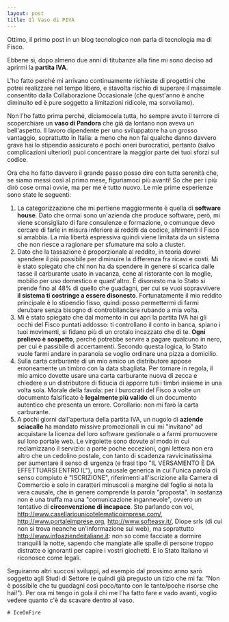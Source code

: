 ```yaml
---
layout: post
title: Il Vaso di PIVA
---
```

Ottimo, il primo post in un blog tecnologico non parla di tecnologia ma di Fisco.

Ebbene sì, dopo almeno due anni di titubanze alla fine mi sono deciso ad aprirmi la **partita IVA**.

L'ho fatto perché mi arrivano continuamente richieste di progettini che potrei realizzare nel tempo libero, e stavolta rischio di superare il massimale consentito dalla Collaborazione Occasionale (che quest'anno è anche diminuito ed è pure soggetto a limitazioni ridicole, ma sorvoliamo).

Non l'ho fatto prima perché, diciamocela tutta, ho sempre avuto il terrore di scoperchiare un **vaso di Pandora** che già da lontano non aveva un bell'aspetto. Il lavoro dipendente per uno sviluppatore ha un grosso vantaggio, soprattutto in Italia: a meno che non fai qualche danno davvero grave hai lo stipendio assicurato e pochi oneri burocratici, pertanto (salvo complicazioni ulteriori) puoi concentrare la maggior parte dei tuoi sforzi sul codice.

Ora che ho fatto davvero il grande passo posso dire con tutta serenità che, se siamo messi così al primo mese, figuriamoci più avanti! So che per i più dirò cose ormai ovvie, ma per me è tutto nuovo. Le mie prime esperienze sono state le seguenti:

1. La categorizzazione che mi pertiene maggiormente è quella di **software house**. Dato che ormai sono un'azienda che produce software, però, mi viene sconsigliato di fare consulenze e formazione, o comunque devo cercare di farle in misura inferiore ai redditi da codice, altrimenti il Fisco si arrabbia. La mia libertà espressiva quindi viene limitata da un sistema che non riesce a ragionare per sfumature ma solo a cluster.
2. Dato che la tassazione è proporzionale al reddito, in teoria dovrei spendere il più possibile per diminuire la differenza fra ricavi e costi. Mi è stato spiegato che chi non ha da spendere in genere si scarica dalle tasse il carburante usato in vacanza, cene al ristorante con la moglie, mobilio per uso domestico e quant'altro. È disonesto ma lo Stato si prende fino al 48% di quello che guadagni, per cui se vuoi sopravvivere **il sistema ti costringe a essere disonesto**. Fortunatamente il mio reddito principale è lo stipendio fisso, quindi posso permettermi di farmi derubare senza bisogno di controbilanciare rubando a mia volta.
3. Mi è stato spiegato che dal momento in cui apri la partita IVA hai gli occhi del Fisco puntati addosso: ti controllano il conto in banca, spiano i tuoi movimenti, si fidano più di un crotalo incazzato che di te. **Ogni prelievo è sospetto**, perché potrebbe servire a pagare qualcuno in nero, per cui è passibile di accertamenti. Secondo questa logica, lo Stato vuole farmi andare in paranoia se voglio ordinare una pizza a domicilio.
4. Sulla carta carburante di un mio amico un distributore appose erroneamente un timbro con la data sbagliata. Per tornare in regola, il mio amico dovette usare una carta carburante nuova di zecca e chiedere a un distributore di fiducia di apporre tuti i timbri insieme in una volta sola. Morale della favola: per i burocrati del Fisco a volte un documento falsificato è **legalmente più valido** di un documento autentico che presenta un errore. Corollario: non mi farò la carta carburante.
5. A pochi giorni dall'apertura della partita IVA, un nugolo di **aziende sciacalle** ha mandato missive promozionali in cui mi "invitano" ad acquistare la licenza del loro software gestionale o a farmi promuovere sul loro portale web. Le virgolette sono dovute al modo in cui reclamizzano il servizio: a parte poche eccezioni, ogni lettera non era altro che un cedolino postale, con tanto di scadenza ravvicinatissima per aumentare il senso di urgenza (e frasi tipo "IL VERSAMENTO È DA EFFETTUARSI ENTRO IL"), una causale generica in cui l'unica parola di senso compiuto è "ISCRIZIONE", riferimenti all'iscrizione alla Camera di Commercio e solo in caratteri minuscoli a margine del foglio si nota la vera causale, che in genere comprende la parola "proposta". In sostanza non è una truffa ma una "comunicazione ingannevole", ovvero un tentativo di **circonvenzione di incapace**. Sto parlando con voi, http://www.casellariounicotelematicoimprese.com/, http://www.portaleimprese.org, http://www.softeasy.it/, Diope srls (di cui non si trova neanche un'informazione sul web), ma soprattutto http://www.infoaziendeitaliane.it: non so come facciate a dormire tranquilli la notte, sapendo che mangiate alle spalle di persone troppo distratte o ignoranti per capire i vostri giochetti. E lo Stato Italiano vi riconosce come legali.

Seguiranno altri succosi sviluppi, ad esempio dal prossimo anno sarò soggetto agli Studi di Settore (e quindi già pregusto un tizio che mi fa: "Non è possibile che tu guadagni così poco/tanto con le tante/poche risorse che hai!"). Per ora mi tengo in gola il chi me l'ha fatto fare e vado avanti, voglio vedere quanto c'è da scavare dentro al vaso.

    # IceOnFire
